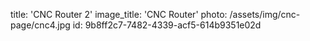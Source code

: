 title: 'CNC Router 2'
image_title: 'CNC Router'
photo: /assets/img/cnc-page/cnc4.jpg
id: 9b8ff2c7-7482-4339-acf5-614b9351e02d
